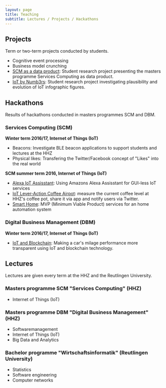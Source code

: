 ```yaml
---
layout: page
title: Teaching
subtitle: Lectures / Projects / Hackathons
---
```


## Projects

Term or two-term projects conducted by students.

* Cognitive event processing
* Business model crunching
* [SCM as a data product](https://github.com/cdeck3r/SCM-DataProduct): Student research project presenting the masters programme Services Computing as data product.
* [IoT by Numb3rs](https://github.com/cdeck3r/IoTbyNumb3rs): Student research project investigating plausibility and evolution of IoT infographic figures. 

## Hackathons

Results of hackathons conducted in masters programmes SCM and DBM.

### Services Computing (SCM)

**Winter term 2016/17, Internet of Things (IoT)**
* Beacons: Investigate BLE beacon applications to support students and lectures at the HHZ
* Physical likes: Transfering the Twitter/Facebook concept of "Likes" into the real world

**SCM summer term 2016, Internet of Things (IoT)**
* [Alexa IoT Assisstant](https://bitbucket.org/iotalexahhz/iotalexahhz/wiki/Home): Using Amazons Alexa Assisstant for GUI-less IoT services 
* [IoT Lever-Action Coffee Airpot](https://github.com/miwurster/msc-iot-kaffeekanne): measure the current coffee level at HHZ's coffee pot, share it via app and notify users via Twitter.
* [Smart Home](https://github.com/glasbran/Hackathon---Homeautomation): MVP (Minimum Viable Product) services for an home automation system

### Digital Business Management (DBM)

**Winter term 2016/17, Internet of Things (IoT)**
* [IoT and Blockchain](https://github.com/NathalieH392/Blockchain_IoT_HHZ/wiki): Making a car's milage performance more transparent using IoT and blockchain technology.

## Lectures

Lectures are given every term at the HHZ and the Reutlingen University. 

### Masters programme SCM "Services Computing" (HHZ)

* Internet of Things (IoT)

### Masters programme DBM "Digital Business Management" (HHZ)

* Softwaremanagement
* Internet of Things (IoT)
* Big Data and Analytics 

### Bachelor programme "Wirtschaftsinformatik" (Reutlingen University)

* Statistics
* Software engineering
* Computer networks


